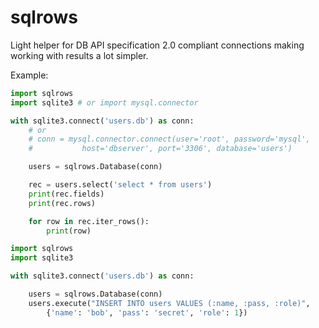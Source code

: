 # sqlrows

Light helper for DB API specification 2.0 compliant connections making
working with results a lot simpler.

Example:

```python
import sqlrows
import sqlite3 # or import mysql.connector

with sqlite3.connect('users.db') as conn:
    # or
    # conn = mysql.connector.connect(user='root', password='mysql',
    #           host='dbserver', port='3306', database='users')

    users = sqlrows.Database(conn)

    rec = users.select('select * from users')
    print(rec.fields)
    print(rec.rows)

    for row in rec.iter_rows():
        print(row)
```

```python
import sqlrows
import sqlite3

with sqlite3.connect('users.db') as conn:

    users = sqlrows.Database(conn)
    users.execute("INSERT INTO users VALUES (:name, :pass, :role)",
        {'name': 'bob', 'pass': 'secret', 'role': 1})

```